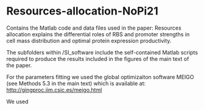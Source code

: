 # Resources-allocation-NoPi21
Contains the Matlab code and data files used in the paper: Resources allocation explains the differential roles of RBS and promoter strengths in cell mass distribution and optimal protein expression productivity.

The subfolders within /SI_software include the self-contained Matlab scripts required to produce the results included in the figures of the main text of the paper.

For the parameters fitting we used the global optimizaiton software MEIGO (see Methods 5.3 in the main text) which is available at:
      http://gingproc.iim.csic.es/meigo.html
      
We used 
